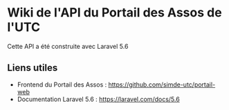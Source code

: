 # Wiki de l'API du Portail des Assos de l'UTC

Cette API a été construite avec Laravel 5.6


## Liens utiles

- Frontend du Portail des Assos : https://github.com/simde-utc/portail-web
- Documentation Laravel 5.6 : https://laravel.com/docs/5.6
